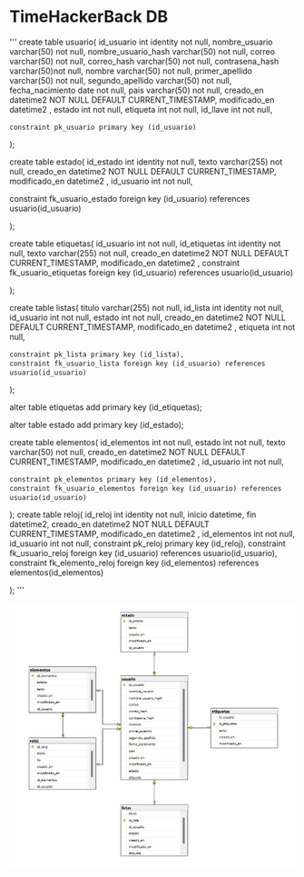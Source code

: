 # TimeHackerBack DB
'''
create table usuario(
	id_usuario int identity not null,
	nombre_usuario varchar(50) not null,
	nombre_usuario_hash varchar(50) not null,
	correo varchar(50) not null,
	correo_hash varchar(50) not null,
	contrasena_hash varchar(50)not null,
	nombre varchar(50) not null,
	primer_apellido varchar(50) not null,
	segundo_apellido varchar(50) not null,
	fecha_nacimiento date not null,
	pais varchar(50) not null,
	creado_en datetime2 NOT NULL DEFAULT CURRENT_TIMESTAMP, 
	modificado_en datetime2 , 
	estado int not null,
	etiqueta int not null,
	id_llave int not null,

	constraint pk_usuario primary key (id_usuario)
);





create table estado(
  id_estado int identity not null,
  texto varchar(255) not null,
  creado_en datetime2 NOT NULL DEFAULT CURRENT_TIMESTAMP, 
	modificado_en datetime2 , 
  id_usuario int not null,

  constraint fk_usuario_estado foreign key (id_usuario) references usuario(id_usuario)


);

create table etiquetas(
	id_usuario int not null,
  id_etiquetas int identity not null,
  texto varchar(255) not null,
  creado_en datetime2 NOT NULL DEFAULT CURRENT_TIMESTAMP, 
	modificado_en datetime2 , 
  constraint fk_usuario_etiquetas foreign key (id_usuario) references usuario(id_usuario)

);




create table listas(
    titulo varchar(255) not null,
	id_lista int identity not null,
	id_usuario int not null,
  estado int not null,
	creado_en datetime2 NOT NULL DEFAULT CURRENT_TIMESTAMP, 
	modificado_en datetime2 , 
  etiqueta int not null,

	constraint pk_lista primary key (id_lista),
	constraint fk_usuario_lista foreign key (id_usuario) references usuario(id_usuario)
);


 alter table etiquetas
  add primary key (id_etiquetas);

  
 alter table estado
 add primary key (id_estado);


 create table elementos(
	id_elementos int not null,
  estado int not null,
  texto varchar(50) not null,
  creado_en datetime2 NOT NULL DEFAULT CURRENT_TIMESTAMP, 
	modificado_en datetime2 , 
  id_usuario int not null,

	constraint pk_elementos primary key (id_elementos),
	constraint fk_usuario_elementos foreign key (id_usuario) references usuario(id_usuario)
);
create table reloj(
  id_reloj int identity not null,
  inicio datetime,
  fin datetime2,
  creado_en datetime2 NOT NULL DEFAULT CURRENT_TIMESTAMP, 
	modificado_en datetime2 , 
  id_elementos int not null,
  id_usuario int not null,
  constraint pk_reloj primary key (id_reloj),
	constraint fk_usuario_reloj foreign key (id_usuario) references usuario(id_usuario),
	constraint fk_elemento_reloj foreign key (id_elementos) references elementos(id_elementos)

);
'''


![My Image](db.png)
